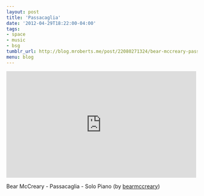 ```yaml
---
layout: post
title: 'Passacaglia'
date: '2012-04-29T18:22:00-04:00'
tags:
- space
- music
- bsg
tumblr_url: http://blog.mroberts.me/post/22080271324/bear-mccreary-passacaglia-solo-piano-by
menu: blog
---
```


<iframe width="500" height="281" src="http://www.youtube.com/embed/jcf7OTnTvi4?wmode=transparent&autohide=1&egm=0&hd=1&iv_load_policy=3&modestbranding=1&rel=0&showinfo=0&showsearch=0" frameborder="0" allowfullscreen></iframe>

Bear McCreary - Passacaglia - Solo Piano (by [bearmccreary](http://www.youtube.com/watch?v=jcf7OTnTvi4&feature=share))
